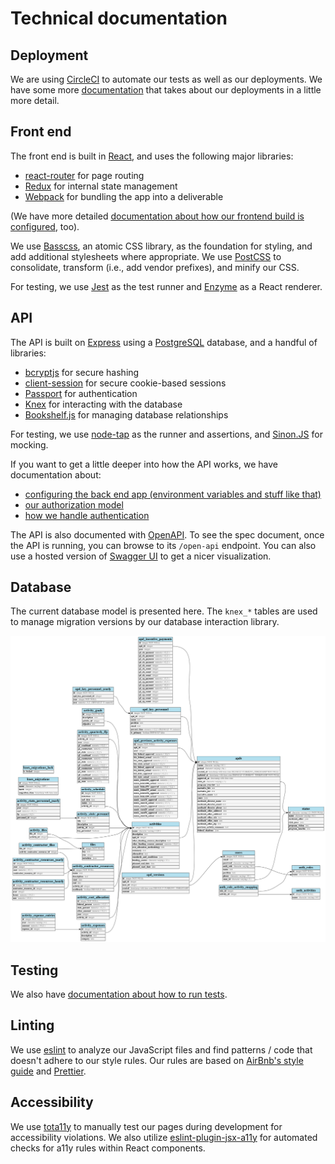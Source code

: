 # Technical documentation

## Deployment

We are using [CircleCI](https://circleci.com/gh/18F/workflows/cms-hitech-apd) to
automate our tests as well as our deployments. We have some more
[documentation](deployment.md) that takes about our deployments in a little more
detail.

## Front end

The front end is built in [React](https://reactjs.org/), and uses the following
major libraries:

- [react-router](https://www.npmjs.com/package/react-router) for page routing
- [Redux](https://redux.js.org/) for internal state management
- [Webpack](https://webpack.js.org/) for bundling the app into a deliverable

(We have more detailed
[documentation about how our frontend build is configured](frontend-build.md),
too).

We use [Basscss](http://basscss.com/), an atomic CSS library, as the foundation
for styling, and add additional stylesheets where appropriate. We use
[PostCSS](https://github.com/postcss/postcss) to consolidate, transform (i.e.,
add vendor prefixes), and minify our CSS.

For testing, we use [Jest](https://facebook.github.io/jest/) as the test runner
and [Enzyme](http://airbnb.io/enzyme/) as a React renderer.

## API

The API is built on [Express](https://expressjs.com/) using a
[PostgreSQL](https://www.postgresql.org/) database, and a handful of libraries:

- [bcryptjs](https://www.npmjs.com/package/bcryptjs) for secure hashing
- [client-session](https://www.npmjs.com/package/client-sessions) for secure
  cookie-based sessions
- [Passport](http://www.passportjs.org/) for authentication
- [Knex](http://knexjs.org/) for interacting with the database
- [Bookshelf.js](http://bookshelfjs.org) for managing database relationships

For testing, we use [node-tap](http://www.node-tap.org/) as the runner and
assertions, and [Sinon.JS](sinonjs.org) for mocking.

If you want to get a little deeper into how the API works, we have documentation
about:

- [configuring the back end app (environment variables and stuff like that)](api-configuration.md)
- [our authorization model](api-authorization.md)
- [how we handle authentication](api-authentication.md)

The API is also documented with [OpenAPI](https://www.openapis.org/). To see the
spec document, once the API is running, you can browse to its `/open-api`
endpoint. You can also use a hosted version of
[Swagger UI](http://petstore.swagger.io/) to get a nicer visualization.

## Database

The current database model is presented here. The `knex_*` tables are used to manage migration versions by our database interaction library.

![database model diagram](./database-diagram.png)

## Testing

We also have [documentation about how to run tests](testing.md).

## Linting

We use [eslint](https://eslint.org/) to analyze our JavaScript files and find
patterns / code that doesn't adhere to our style rules. Our rules are based on
[AirBnb's style guide](https://github.com/airbnb/javascript) and
[Prettier](https://github.com/prettier/prettier).

## Accessibility

We use [tota11y](http://khan.github.io/tota11y/) to manually test our pages
during development for accessibility violations. We also utilize
[eslint-plugin-jsx-a11y](https://github.com/evcohen/eslint-plugin-jsx-a11y) for
automated checks for a11y rules within React components.

